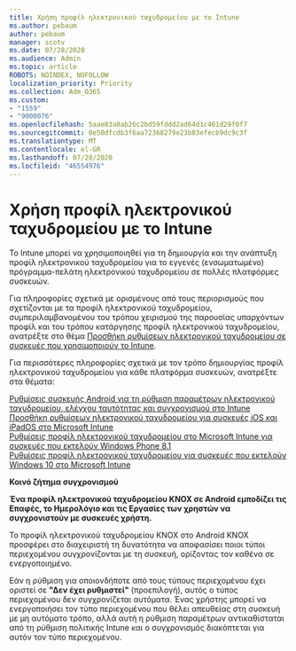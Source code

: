 ```yaml
---
title: Χρήση προφίλ ηλεκτρονικού ταχυδρομείου με το Intune
ms.author: pebaum
author: pebaum
manager: scotv
ms.date: 07/28/2020
ms.audience: Admin
ms.topic: article
ROBOTS: NOINDEX, NOFOLLOW
localization_priority: Priority
ms.collection: Adm_O365
ms.custom:
- "1559"
- "9000076"
ms.openlocfilehash: 5aae83a0ab26c2bd59fddd2ad64d1c461d29f0f7
ms.sourcegitcommit: 0e50dfcdb3f6aa72368279e23b83efecb9dc9c3f
ms.translationtype: MT
ms.contentlocale: el-GR
ms.lasthandoff: 07/28/2020
ms.locfileid: "46554976"
---
```

# <a name="using-email-profiles-with-intune"></a>Χρήση προφίλ ηλεκτρονικού ταχυδρομείου με το Intune

Το Intune μπορεί να χρησιμοποιηθεί για τη δημιουργία και την ανάπτυξη προφίλ ηλεκτρονικού ταχυδρομείου για το εγγενές (ενσωματωμένο) πρόγραμμα-πελάτη ηλεκτρονικού ταχυδρομείου σε πολλές πλατφόρμες συσκευών.

Για πληροφορίες σχετικά με ορισμένους από τους περιορισμούς που σχετίζονται με τα προφίλ ηλεκτρονικού ταχυδρομείου, συμπεριλαμβανομένου του τρόπου χειρισμού της παρουσίας υπαρχόντων προφίλ και του τρόπου κατάργησης προφίλ ηλεκτρονικού ταχυδρομείου, ανατρέξτε στο θέμα [Προσθήκη ρυθμίσεων ηλεκτρονικού ταχυδρομείου σε συσκευές που χρησιμοποιούν το Intune](https://docs.microsoft.com/intune/email-settings-configure).

Για περισσότερες πληροφορίες σχετικά με τον τρόπο δημιουργίας προφίλ ηλεκτρονικού ταχυδρομείου για κάθε πλατφόρμα συσκευών, ανατρέξτε στα θέματα:

[Ρυθμίσεις συσκευής Android για τη ρύθμιση παραμέτρων ηλεκτρονικού ταχυδρομείου, ελέγχου ταυτότητας και συγχρονισμού στο Intune](https://docs.microsoft.com/intune/email-settings-android)  
[Προσθήκη ρυθμίσεων ηλεκτρονικού ταχυδρομείου για συσκευές iOS και iPadOS στο Microsoft Intune](https://docs.microsoft.com/intune/email-settings-ios)  
[Ρυθμίσεις προφίλ ηλεκτρονικού ταχυδρομείου στο Microsoft Intune για συσκευές που εκτελούν Windows Phone 8.1](https://docs.microsoft.com/intune/email-settings-windows-phone-8-1)  
[Ρυθμίσεις προφίλ ηλεκτρονικού ταχυδρομείου για συσκευές που εκτελούν Windows 10 στο Microsoft Intune](https://docs.microsoft.com/intune/email-settings-windows-10)

**Κοινό ζήτημα συγχρονισμού**

**Ένα προφίλ ηλεκτρονικού ταχυδρομείου KNOX σε Android εμποδίζει τις Επαφές, το Ημερολόγιο και τις Εργασίες των χρηστών να συγχρονιστούν με συσκευές χρήστη.**

Το προφίλ ηλεκτρονικού ταχυδρομείου KNOX στο Android KNOX προσφέρει στο διαχειριστή τη δυνατότητα να αποφασίσει ποιοι τύποι περιεχομένου συγχρονίζονται με τη συσκευή, ορίζοντας τον καθένα σε ενεργοποιημένο.

Εάν η ρύθμιση για οποιονδήποτε από τους τύπους περιεχομένου έχει οριστεί σε **"Δεν έχει ρυθμιστεί"** (προεπιλογή), αυτός ο τύπος περιεχομένου δεν συγχρονίζεται αυτόματα. Ένας χρήστης μπορεί να ενεργοποιήσει τον τύπο περιεχομένου που θέλει απευθείας στη συσκευή με μη αυτόματο τρόπο, αλλά αυτή η ρύθμιση παραμέτρων αντικαθίσταται από τη ρύθμιση πολιτικής Intune και ο συγχρονισμός διακόπτεται για αυτόν τον τύπο περιεχομένου.

